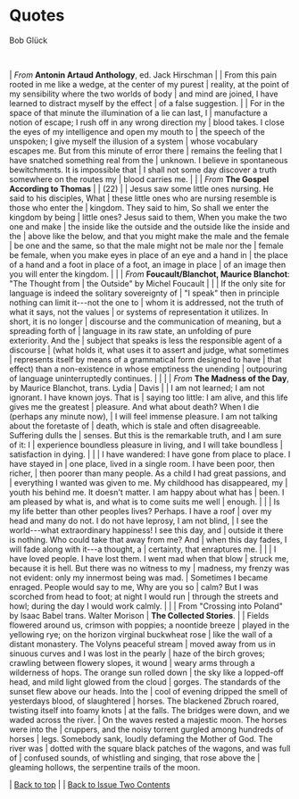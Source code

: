 
# Quotes

Bob Glück


 


| *From* **Antonin Artaud Anthology**, ed. Jack Hirschman
|
| From this pain rooted in me like a wedge, at the center of my purest
| reality, at the point of my sensibility where the two worlds of body
| and mind are joined, I have learned to distract myself by the effect
| of a false suggestion.
|
| For in the space of that minute the illumination of a lie can last, I
| manufacture a notion of escape; I rush off in any wrong direction my
| blood takes. I close the eyes of my intelligence and open my mouth to
| the speech of the unspoken; I give myself the illusion of a system
| whose vocabulary escapes me. But from this minute of error there
| remains the feeling that I have snatched something real from the
| unknown. I believe in spontaneous bewitchments. It is impossible that
| I shall not some day discover a truth somewhere on the routes my
| blood carries me.
|
| 
| *From* **The Gospel According to Thomas**
|
| (22)
|
| Jesus saw some little ones nursing. He said to his disciples, What
| these little ones who are nursing resemble is those who enter the
| kingdom. They said to him, So shall we enter the kingdom by being
| little ones? Jesus said to them, When you make the two one and make
| the inside like the outside and the outside like the inside and the
| above like the below, and that you might make the male and the female
| be one and the same, so that the male might not be male nor the
| female be female, when you make eyes in place of an eye and a hand in
| the place of a hand and a foot in place of a foot, an image in place
| of an image then you will enter the kingdom.
|
| 
| *From* **Foucault/Blanchot, Maurice Blanchot**: \"The Thought from
| the Outside\" by Michel Foucault
|
| 
| If the only site for language is indeed the solitary sovereignty of
| \"I speak\" then in principle nothing can limit it---not the one to
| whom it is addressed, not the truth of what it says, not the values
| or systems of representation it utilizes. In short, it is no longer
| discourse and the communication of meaning, but a spreading forth of
| language in its raw state, an unfolding of pure exteriority. And the
| subject that speaks is less the responsible agent of a discourse
| (what holds it, what uses it to assert and judge, what sometimes
| represents itself by means of a grammatical form designed to have
| that effect) than a non-existence in whose emptiness the unending
| outpouring of language uninterruptedly continues.
|
| 
|
| *From* **The Madness of the Day**, by Maurice Blanchot, trans. Lydia
| Davis
|
| I am not learned; I am not ignorant. I have known joys. That is
| saying too little: I am alive, and this life gives me the greatest
| pleasure. And what about death? When I die (perhaps any minute now),
| I will feel immense pleasure. I am not talking about the foretaste of
| death, which is stale and often disagreeable. Suffering dulls the
| senses. But this is the remarkable truth, and I am sure of it: I
| experience boundless pleasure in living, and I will take boundless
| satisfaction in dying.
| 
|
| I have wandered: I have gone from place to place. I have stayed in
| one place, lived in a single room. I have been poor, then richer,
| then poorer than many people. As a child I had great passions, and
| everything I wanted was given to me. My childhood has disappeared, my
| youth his behind me. It doesn\'t matter. I am happy about what has
| been. I am pleased by what is, and what is to come suits me well
| enough.
| 
|
| Is my life better than other peoples lives? Perhaps. I have a roof
| over my head and many do not. I do not have leprosy, I am not blind,
| I see the world---what extraordinary happiness! I see this day, and
| outside it there is nothing. Who could take that away from me? And
| when this day fades, I will fade along with it---a thought, a
| certainty, that enraptures me.
| 
|
| I have loved people. I have lost them. I went mad when that blow
| struck me, because it is hell. But there was no witness to my
| madness, my frenzy was not evident: only my innermost being was mad.
| Sometimes I became enraged. People would say to me, Why are you so
| calm? But I was scorched from head to foot; at night I would run
| through the streets and howl; during the day I would work calmly.
| 
|
| From \"Crossing into Poland\" by Isaac Babel trans. Walter Morison
| **The Collected Stories**.
| 
| Fields flowered around us, crimson with poppies; a noontide breeze
| played in the yellowing rye; on the horizon virginal buckwheat rose
| like the wall of a distant monastery. The Volyns peaceful stream
| moved away from us in sinuous curves and I was lost in the pearly
| haze of the birch groves; crawling between flowery slopes, it wound
| weary arms through a wilderness of hops. The orange sun rolled down
| the sky like a lopped-off head, and mild light glowed from the cloud
| gorges. The standards of the sunset flew above our heads. Into the
| cool of evening dripped the smell of yesterdays blood, of slaughtered
| horses. The blackened Zbruch roared, twisting itself into foamy knots
| at the falls. The bridges were down, and we waded across the river.
| On the waves rested a majestic moon. The horses were into the
| cruppers, and the noisy torrent gurgled among hundreds of horses
| legs. Somebody sank, loudly defaming the Mother of God. The river was
| dotted with the square black patches of the wagons, and was full of
| confused sounds, of whistling and singing, that rose above the
| gleaming hollows, the serpentine trails of the moon.

| [Back to top](quotes_Bob.html)
|
| [Back to Issue Two Contents](../issuetwo_toc.html)


